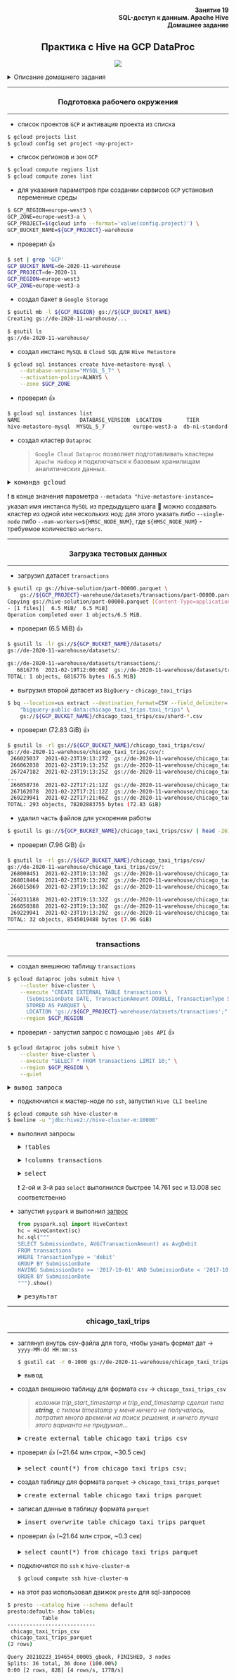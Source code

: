 <div align="right"><h4>Занятие 19</br>SQL-доступ к данным. Apache Hive</br>
Домашнее задание</h4></div>

<div align="center"><h2>Практика с Hive на GCP DataProc</h2></div>

<p align="center"><img src="https://user-images.githubusercontent.com/29423304/109416935-54ef6400-79d2-11eb-8d45-19f9304bfaec.png" /></p>

<details><summary>Описание домашнего задания</summary>
HiveQL

Цель: Практика с Hive на GCP DataProc

1. План домашней работы:
   https://gist.github.com/kzzzr/f82e1511e8c38aa7d5c352a0ce308868

Что внутри:

- конфигурируем окружение
- создаем Metastore (MySQL), Dataproc (Хадуп-кластер)
- загружаем датасет (Chicago Taxi Trips)
- создаем таблицы, записываем данные в бинарный формат .parquet
- работаем с данными через SQL (Hive, Presto, Pyspark)

Команды запускаем в командной строке GCP по порядку. В коде даны пояснительные комментарии по каждой команде.

2. Вопросы для домашнего задания:

- Вывести динамику количества поездок помесячно
- Вывести топ-10 компаний (company) по выручке (trip_total)
- Подсчитать долю поездок <5, 5-15, 16-25, 26-100 миль

Ответы на эти вопросы (в виде выгрузки или скриншотов) нужно вложить в тред.
Для ответа на эти вопросы потребуется сформировать SQL-запрос и выполнить его (в Hive или Presto).
Рекомендуем сдать до: 24.03.2021

</details>

---

<div align="center"><h3>Подготовка рабочего окружения</h3></div>

---

- список проектов `GCP` и активация проекта из списка

```bash
$ gcloud projects list
$ gcloud config set project <my-project>
```

- список регионов и зон `GCP`

```bash
$ gcloud compute regions list
$ gcloud compute zones list
```

- для указания параметров при создании сервисов `GCP` установил переменные среды

```bash
$ GCP_REGION=europe-west3 \
GCP_ZONE=europe-west3-a \
GCP_PROJECT=$(gcloud info --format='value(config.project)') \
GCP_BUCKET_NAME=${GCP_PROJECT}-warehouse
```

- проверил :+1:

```bash
$ set | grep 'GCP'
GCP_BUCKET_NAME=de-2020-11-warehouse
GCP_PROJECT=de-2020-11
GCP_REGION=europe-west3
GCP_ZONE=europe-west3-a
```

- создал бакет в `Google Storage`

```bash
$ gsutil mb -l ${GCP_REGION} gs://${GCP_BUCKET_NAME}
Creating gs://de-2020-11-warehouse/...

$ gsutil ls
gs://de-2020-11-warehouse/
```

- создал инстанс `MySQL` в `Cloud SQL` для `Hive Metastore`

```bash
$ gcloud sql instances create hive-metastore-mysql \
    --database-version="MYSQL_5_7" \
    --activation-policy=ALWAYS \
    --zone $GCP_ZONE
```

- проверил :+1:

```bash
$ gcloud sql instances list
NAME                   DATABASE_VERSION  LOCATION        TIER              PRIMARY_ADDRESS  PRIVATE_ADDRESS  STATUS
hive-metastore-mysql  MYSQL_5_7         europe-west3-a  db-n1-standard-1  35.246.145.111   -                RUNNABLE
```

- создал кластер `Dataproc`
  > `Google Cloud Dataproc` позволяет подготавливать кластеры `Apache Hadoop` и подключаться к базовым хранилищам аналитических данных.

<pre><details><summary>команда gcloud</summary>
$ gcloud config set compute/zone $GCP_ZONE
Updated property [compute/zone].

$ gcloud dataproc clusters create hive-cluster \
    --region=$GCP_REGION \
    --scopes cloud-platform \
    --image-version 1.3 \
    --bucket=$GCP_BUCKET_NAME \
    --master-machine-type=n1-standard-4 \
    --num-workers=2 \
    --worker-machine-type=n1-standard-4 \
    --optional-components=PRESTO \
    --initialization-actions gs://goog-dataproc-initialization-actions-${GCP_REGION}/cloud-sql-proxy/cloud-sql-proxy.sh \
    --properties hive:hive.metastore.warehouse.dir=gs://${GCP_PROJECT}-warehouse/datasets \
    --metadata "hive-metastore-instance=${GCP_PROJECT}:${GCP_REGION}:hive-metastore-mysql"
</details></pre>

:exclamation: в конце значения параметра `--metadata "hive-metastore-instance=` указал имя инстанса `MySQL` из предыдущего шага
:memo: можно создавать кластер из одной или нескольких нод: для этого указать либо `--single-node` либо `--num-workers=${HMSC_NODE_NUM}`, где `${HMSC_NODE_NUM}` - требуемое количество `workers`.

---

<div align="center"><h3>Загрузка тестовых данных</h3></div>

---

- загрузил датасет `transactions`

```bash
$ gsutil cp gs://hive-solution/part-00000.parquet \
    gs://${GCP_PROJECT}-warehouse/datasets/transactions/part-00000.parquet
Copying gs://hive-solution/part-00000.parquet [Content-Type=application/octet-stream]...
- [1 files][  6.5 MiB/  6.5 MiB]
Operation completed over 1 objects/6.5 MiB.
```

- проверил (6.5 MiB) :+1:

```bash
$ gsutil ls -lr gs://${GCP_BUCKET_NAME}/datasets/
gs://de-2020-11-warehouse/datasets/:

gs://de-2020-11-warehouse/datasets/transactions/:
   6816776  2021-02-19T12:00:00Z  gs://de-2020-11-warehouse/datasets/transactions/part-00000.parquet
TOTAL: 1 objects, 6816776 bytes (6.5 MiB)
```

- выгрузил второй датасет из `BigQuery` - `chicago_taxi_trips`

```bash
$ bq --location=us extract --destination_format=CSV --field_delimiter=',' --print_header=false \
    "bigquery-public-data:chicago_taxi_trips.taxi_trips" \
    gs://${GCP_BUCKET_NAME}/chicago_taxi_trips/csv/shard-*.csv
```

- проверил (72.83 GiB) :+1:

```bash
$ gsutil ls -rl gs://${GCP_BUCKET_NAME}/chicago_taxi_trips/csv/
gs://de-2020-11-warehouse/chicago_taxi_trips/csv/:
 266025037  2021-02-23T19:13:27Z  gs://de-2020-11-warehouse/chicago_taxi_trips/csv/shard-000000000000.csv
 266062838  2021-02-23T19:13:25Z  gs://de-2020-11-warehouse/chicago_taxi_trips/csv/shard-000000000001.csv
 267247182  2021-02-23T19:13:25Z  gs://de-2020-11-warehouse/chicago_taxi_trips/csv/shard-000000000002.csv
...
 266058736  2021-02-22T17:21:12Z  gs://de-2020-11-warehouse/chicago_taxi_trips/csv/shard-000000000290.csv
 267162078  2021-02-22T17:21:12Z  gs://de-2020-11-warehouse/chicago_taxi_trips/csv/shard-000000000291.csv
 269229941  2021-02-22T17:21:06Z  gs://de-2020-11-warehouse/chicago_taxi_trips/csv/shard-000000000292.csv
TOTAL: 293 objects, 78202883755 bytes (72.83 GiB)

```

- удалил часть файлов для ускорения работы

```bash
$ gsutil ls gs://${GCP_BUCKET_NAME}/chicago_taxi_trips/csv/ | head -261 | xargs gsutil rm
```

- проверил (7.96 GiB) :+1:

```bash
$ gsutil ls -rl gs://${GCP_BUCKET_NAME}/chicago_taxi_trips/csv/
gs://de-2020-11-warehouse/chicago_taxi_trips/csv/:
 268008451  2021-02-23T19:13:30Z  gs://de-2020-11-warehouse/chicago_taxi_trips/csv/shard-000000000261.csv
 268018464  2021-02-23T19:13:29Z  gs://de-2020-11-warehouse/chicago_taxi_trips/csv/shard-000000000262.csv
 266015869  2021-02-23T19:13:30Z  gs://de-2020-11-warehouse/chicago_taxi_trips/csv/shard-000000000263.csv
...
 269231180  2021-02-23T19:13:32Z  gs://de-2020-11-warehouse/chicago_taxi_trips/csv/shard-000000000290.csv
 266050388  2021-02-23T19:13:30Z  gs://de-2020-11-warehouse/chicago_taxi_trips/csv/shard-000000000291.csv
 269229941  2021-02-23T19:13:29Z  gs://de-2020-11-warehouse/chicago_taxi_trips/csv/shard-000000000292.csv
TOTAL: 32 objects, 8545019488 bytes (7.96 GiB)
```

---

<div align="center"><h3>transactions</h3></div>

---

- создал внешнюю таблицу `transactions`

```bash
$ gcloud dataproc jobs submit hive \
    --cluster hive-cluster \
    --execute "CREATE EXTERNAL TABLE transactions \
      (SubmissionDate DATE, TransactionAmount DOUBLE, TransactionType STRING) \
      STORED AS PARQUET \
      LOCATION 'gs://${GCP_PROJECT}-warehouse/datasets/transactions';" \
    --region $GCP_REGION
```

- проверил - запустил запрос с помощью `jobs API` :+1:

```bash
$ gcloud dataproc jobs submit hive \
    --cluster hive-cluster \
    --execute "SELECT * FROM transactions LIMIT 10;" \
    --region $GCP_REGION \
    --quiet
```

<pre><details><summary>вывод запроса</summary>
Job [7c3dbc2a07ca4c59b4a3749215297247] submitted.
Waiting for job output...
Connecting to jdbc:hive2://hive-cluster-m:10000
Connected to: Apache Hive (version 2.3.7)
Driver: Hive JDBC (version 2.3.7)
Transaction isolation: TRANSACTION_REPEATABLE_READ
+------------------------------+---------------------------------+-------------------------------+
| transactions.submissiondate  | transactions.transactionamount  | transactions.transactiontype  |
+------------------------------+---------------------------------+-------------------------------+
| 2017-12-03                   | 1167.39                         | debit                         |
| 2017-09-23                   | 2567.87                         | debit                         |
| 2017-12-22                   | 1074.73                         | credit                        |
| 2018-01-21                   | 5718.58                         | debit                         |
| 2017-10-21                   | 333.26                          | debit                         |
| 2017-09-12                   | 2439.62                         | debit                         |
| 2017-08-06                   | 5885.08                         | debit                         |
| 2017-12-05                   | 7353.92                         | authorization                 |
| 2017-09-12                   | 4710.29                         | authorization                 |
| 2018-01-05                   | 9115.27                         | debit                         |
+------------------------------+---------------------------------+-------------------------------+
10 rows selected (7.68 seconds)
Beeline version 2.3.7 by Apache Hive
Closing: 0: jdbc:hive2://hive-cluster-m:10000
Job [7c3dbc2a07ca4c59b4a3749215297247] finished successfully.
done: true
...
</details></pre>

- подключился к мастер-ноде по `ssh`, запустил `Hive CLI beeline`

```bash
$ gcloud compute ssh hive-cluster-m
$ beeline -u "jdbc:hive2://hive-cluster-m:10000"
```

- выполнил запросы

  <pre><details><summary>!tables</summary>
  0: jdbc:hive2://hive-cluster-m:10000> !tables
  +------------+--------------+---------------+-------------+----------+-----------+-------------+------------+----------------------------+-----------------+
  | TABLE_CAT  | TABLE_SCHEM  |  TABLE_NAME   | TABLE_TYPE  | REMARKS  | TYPE_CAT  | TYPE_SCHEM  | TYPE_NAME  | SELF_REFERENCING_COL_NAME  | REF_GENERATION  |
  +------------+--------------+---------------+-------------+----------+-----------+-------------+------------+----------------------------+-----------------+
  |            | default      | transactions  | TABLE       | NULL     | NULL      | NULL        | NULL       | NULL                       | NULL            |
  +------------+--------------+---------------+-------------+----------+-----------+-------------+------------+----------------------------+-----------------+
  </details></pre>

  <pre><details><summary>!columns transactions</summary>
  0: jdbc:hive2://hive-cluster-m:10000> !columns transactions
  +------------+--------------+---------------+--------------------+------------+------------+--------------+----------------+-----------------+-----------------+-----------+----------+-------------+----------------+-------------------+--------------------+-------------------+--------------+----------------+---------------+--------------+-------------------+--------------------+
  | TABLE_CAT  | TABLE_SCHEM  |  TABLE_NAME   |    COLUMN_NAME     | DATA_TYPE  | TYPE_NAME  | COLUMN_SIZE  | BUFFER_LENGTH  | DECIMAL_DIGITS  | NUM_PREC_RADIX  | NULLABLE  | REMARKS  | COLUMN_DEF  | SQL_DATA_TYPE  | SQL_DATETIME_SUB  | CHAR_OCTET_LENGTH  | ORDINAL_POSITION  | IS_NULLABLE  | SCOPE_CATALOG  | SCOPE_SCHEMA  | SCOPE_TABLE  | SOURCE_DATA_TYPE  | IS_AUTO_INCREMENT  |
  +------------+--------------+---------------+--------------------+------------+------------+--------------+----------------+-----------------+-----------------+-----------+----------+-------------+----------------+-------------------+--------------------+-------------------+--------------+----------------+---------------+--------------+-------------------+--------------------+
  | NULL       | default      | transactions  | submissiondate     | 91         | DATE       | 10           | NULL           | NULL            | NULL            | 1         | NULL     | NULL        | NULL           | NULL              | NULL               | 1                 | YES          | NULL           | NULL          | NULL         | NULL              | NO                 |
  | NULL       | default      | transactions  | transactionamount  | 8          | DOUBLE     | 15           | NULL           | 15              | 10              | 1         | NULL     | NULL        | NULL           | NULL              | NULL               | 2                 | YES          | NULL           | NULL          | NULL         | NULL              | NO                 |
  | NULL       | default      | transactions  | transactiontype    | 12         | STRING     | 2147483647   | NULL           | NULL            | NULL            | 1         | NULL     | NULL        | NULL           | NULL              | NULL               | 3                 | YES          | NULL           | NULL          | NULL         | NULL              | NO                 |
  +------------+--------------+---------------+--------------------+------------+------------+--------------+----------------+-----------------+-----------------+-----------+----------+-------------+----------------+-------------------+--------------------+-------------------+--------------+----------------+---------------+--------------+-------------------+--------------------+
  </details></pre>

  <pre><details><summary>select</summary>
  0: jdbc:hive2://hive-cluster-m:10000> SELECT TransactionType, AVG(TransactionAmount) AS AverageAmount
  . . . . . . . . . . . . . . . . . . > FROM transactions
  . . . . . . . . . . . . . . . . . . > WHERE SubmissionDate = '2017-12-22'
  . . . . . . . . . . . . . . . . . . > GROUP BY TransactionType;
  +------------------+--------------------+
  | transactiontype  |   averageamount    |
  +------------------+--------------------+
  | authorization    | 4890.092525252529  |
  | credit           | 4863.769269565219  |
  | debit            | 4982.781458176331  |
  +------------------+--------------------+
  3 rows selected (46.782 seconds)
  </details></pre>

  :exclamation: 2-ой и 3-й раз `select` выполнился быстрее 14.761 sec и 13.008 sec соответственно

- запустил `pyspark` и выполнил [запрос](https://spark.apache.org/docs/latest/api/python/pyspark.sql.html "Ctrl+click -> new tab")

  ```python
  from pyspark.sql import HiveContext
  hc = HiveContext(sc)
  hc.sql("""
  SELECT SubmissionDate, AVG(TransactionAmount) as AvgDebit
  FROM transactions
  WHERE TransactionType = 'debit'
  GROUP BY SubmissionDate
  HAVING SubmissionDate >= '2017-10-01' AND SubmissionDate < '2017-10-06'
  ORDER BY SubmissionDate
  """).show()
  ```

  <pre><details><summary>результат</summary>
  >>> from pyspark.sql import HiveContext
  >>> hc = HiveContext(sc)
  >>> hc.sql("""
  ... SELECT SubmissionDate, AVG(TransactionAmount) as AvgDebit
  ... FROM transactions
  ... WHERE TransactionType = 'debit'
  ... GROUP BY SubmissionDate
  ... HAVING SubmissionDate >= '2017-10-01' AND SubmissionDate < '2017-10-06'
  ... ORDER BY SubmissionDate
  ... """).show()
  ivysettings.xml file not found in HIVE_HOME or HIVE_CONF_DIR,/etc/hive/conf.dist/ivysettings.xml will be used
  +--------------+-----------------+                                              
  |SubmissionDate|         AvgDebit|
  +--------------+-----------------+
  |    2017-10-01|4963.114920399849|
  |    2017-10-02|5021.493300510582|
  |    2017-10-03|4982.382279569891|
  |    2017-10-04|4873.302702503676|
  |    2017-10-05|4967.696333583777|
  +--------------+-----------------+
  </details></pre>

---

<div align="center"><h3>chicago_taxi_trips</h3></div>

---

- заглянул внутрь csv-файла для того, чтобы узнать формат дат -> `yyyy-MM-dd HH:mm:ss`

  ```bash
  $ gsutil cat -r 0-1000 gs://de-2020-11-warehouse/chicago_taxi_trips/csv/shard-000000000292.csv
  ```

  <pre><details><summary>вывод</summary>
  2b0196db58ec3e07314409cafa66411ba57fe3aa,cb8ce6a62c9c71e6f09795896fd6642dbb6be0250085fad80d9b9a68577c68a7715a3fab15b1d273e22c4a2d49940b3cad27de2b70c28d1f21e4a07473962f3f,2014-07-03 04:45:00 UTC,2014-07-03 04:45:00 UTC,60,0.1,,,,,3.45,0,0,0,3.45,Cash,,,,,,,
  7c239009cb05a9445cd1fed8286c3628db45b78b,cb8ce6a62c9c71e6f09795896fd6642dbb6be0250085fad80d9b9a68577c68a7715a3fab15b1d273e22c4a2d49940b3cad27de2b70c28d1f21e4a07473962f3f,2014-07-03 04:45:00 UTC,2014-07-03 04:45:00 UTC,600,5.8,,,,,14.25,2,0,0,16.25,Credit Card,,,,,,,
  fff5863fb35fcad12a3f46559787a9f57c789495,cb8ce6a62c9c71e6f09795896fd6642dbb6be0250085fad80d9b9a68577c68a7715a3fab15b1d273e22c4a2d49940b3cad27de2b70c28d1f21e4a07473962f3f,2014-07-02 19:45:00 UTC,2014-07-02 20:30:00 UTC,3060,24.2,,,,,47.25,0,0,2,49.25,Cash,,,,,,,
  66a62219c0eaf69a0f0c76c9868497a3a6e002f9,cb8ce6a62c9c71e6f09795896fd6642dbb6be0250085fad80d9b9a68577c68a7715a3fab15b1d273e22c4a2d49940b3cad27de2b70c28d1f21e4a07473962f3f,2014-07-02 04:00:00 UTC,2014-07-02 04:00:00
  </details></pre>

- создал внешнюю таблицу для формата `csv` -> `chicago_taxi_trips_csv`

  > _колонки trip_start_timestamp и trip_end_timestamp сделал типа **string**, с типом timestamp у меня ничего не получалось, потратил много времени на поиск решения, и ничего лучше этого варианта не придумал..._

  <pre><details><summary>create external table chicago_taxi_trips_csv</summary>
  $ gcloud dataproc jobs submit hive \
      --cluster hive-cluster \
      --region=${GCP_REGION} \
      --execute "CREATE EXTERNAL TABLE chicago_taxi_trips_csv(
            unique_key STRING,
            taxi_id STRING,
            trip_start_timestamp STRING,
            trip_end_timestamp STRING,
            trip_seconds INT,
            trip_miles FLOAT,
            pickup_census_tract INT,
            dropoff_census_tract INT,
            pickup_community_area INT,
            dropoff_community_area INT,
            fare FLOAT,
            tips FLOAT,
            tolls FLOAT,
            extras FLOAT,
            trip_total FLOAT,
            payment_type STRING,
            company STRING,
            pickup_latitude FLOAT,
            pickup_longitude FLOAT,
            pickup_location STRING,
            dropoff_latitude FLOAT,
            dropoff_longitude FLOAT,
            dropoff_location STRING)
          ROW FORMAT DELIMITED
          FIELDS TERMINATED BY ','
          STORED AS TEXTFILE
          location 'gs://${GCP_BUCKET_NAME}/chicago_taxi_trips/csv/';"
  </details></pre>

- проверил :+1: (~21.64 млн строк, ~30.5 сек)

  <pre><details><summary>select count(*) from chicago_taxi_trips_csv;</summary>
  $ gcloud dataproc jobs submit hive \
      --cluster hive-cluster \
      --region=${GCP_REGION} \
      --execute "SELECT COUNT(*) FROM chicago_taxi_trips_csv;"
  Job [b4eb5ece25a84ba6ac6e05a48094ad35] submitted.
  Waiting for job output...
  Connecting to jdbc:hive2://hive-cluster-m:10000
  Connected to: Apache Hive (version 2.3.7)
  Driver: Hive JDBC (version 2.3.7)
  Transaction isolation: TRANSACTION_REPEATABLE_READ
  +-----------+
  |    _c0    |
  +-----------+
  | 21641935  |
  +-----------+
  1 row selected (30.539 seconds)
  Beeline version 2.3.7 by Apache Hive
  Closing: 0: jdbc:hive2://hive-cluster-m:10000
  Job [b4eb5ece25a84ba6ac6e05a48094ad35] finished successfully.
  done: true
  ...
  </details></pre>

- создал таблицу для формата `parquet` -> `chicago_taxi_trips_parquet`

  <pre><details><summary>create external table chicago_taxi_trips_parquet</summary>
  $ gcloud dataproc jobs submit hive \
      --cluster hive-cluster \
      --region=${GCP_REGION} \
      --execute "CREATE EXTERNAL TABLE chicago_taxi_trips_parquet(
            unique_key STRING,
            taxi_id STRING,
            trip_start_timestamp TIMESTAMP,
            trip_end_timestamp TIMESTAMP,
            trip_seconds INT,
            trip_miles FLOAT,
            pickup_census_tract INT,
            dropoff_census_tract INT,
            pickup_community_area INT,
            dropoff_community_area INT,
            fare FLOAT,
            tips FLOAT,
            tolls FLOAT,
            extras FLOAT,
            trip_total FLOAT,
            payment_type STRING,
            company STRING,
            pickup_latitude FLOAT,
            pickup_longitude FLOAT,
            pickup_location STRING,
            dropoff_latitude FLOAT,
            dropoff_longitude FLOAT,
            dropoff_location STRING)
          STORED AS PARQUET
          location 'gs://${GCP_BUCKET_NAME}/chicago_taxi_trips/parquet/';"
  </details></pre>

- записал данные в таблицу формата `parquet`

  <pre><details><summary>insert overwrite table chicago_taxi_trips_parquet</summary>
  $ gcloud dataproc jobs submit hive \
      --cluster hive-cluster \
      --region=${GCP_REGION} \
      --execute "INSERT OVERWRITE TABLE chicago_taxi_trips_parquet
          SELECT unique_key, taxi_id,
            from_unixtime(to_unix_timestamp(trip_start_timestamp, 'yyyy-MM-dd HH:mm:ss')) as trip_start_timestamp,
            from_unixtime(to_unix_timestamp(trip_end_timestamp, 'yyyy-MM-dd HH:mm:ss')) as trip_end_timestamp,
            trip_seconds, trip_miles, pickup_census_tract, dropoff_census_tract,
            pickup_community_area, dropoff_community_area, fare, tips, tolls, extras,
            trip_total, payment_type, company, pickup_latitude, pickup_longitude,
            pickup_location, dropoff_latitude, dropoff_longitude, dropoff_location
          FROM chicago_taxi_trips_csv;"
  Job [40336eaf490d4ff4bd64c30b0652eec0] submitted.
  Waiting for job output...
  Connecting to jdbc:hive2://hive-cluster-m:10000
  Connected to: Apache Hive (version 2.3.7)
  Driver: Hive JDBC (version 2.3.7)
  Transaction isolation: TRANSACTION_REPEATABLE_READ
  No rows affected (164.913 seconds)
  Beeline version 2.3.7 by Apache Hive
  Closing: 0: jdbc:hive2://hive-cluster-m:10000
  Job [40336eaf490d4ff4bd64c30b0652eec0] finished successfully.
</details></pre>

- проверил :+1: (~21.64 млн строк, ~0.3 сек)

  <pre><details><summary>select count(*) from chicago_taxi_trips_parquet</summary>
  $ gcloud dataproc jobs submit hive \
      --cluster hive-cluster \
      --region=${GCP_REGION} \
      --execute "SELECT COUNT(*) FROM chicago_taxi_trips_parquet;"
  ob [157c3d9510c44f1a900ea2c9bc5d55fd] submitted.
  Waiting for job output...
  Connecting to jdbc:hive2://hive-cluster-m:10000
  Connected to: Apache Hive (version 2.3.7)
  Driver: Hive JDBC (version 2.3.7)
  Transaction isolation: TRANSACTION_REPEATABLE_READ
  +-----------+
  |    _c0    |
  +-----------+
  | 21641935  |
  +-----------+
  1 row selected (0.261 seconds)
  Beeline version 2.3.7 by Apache Hive
  Closing: 0: jdbc:hive2://hive-cluster-m:10000
  Job [157c3d9510c44f1a900ea2c9bc5d55fd] finished successfully.
  done: true
  ...
  </details></pre>

- подключился по `ssh` к `hive-cluster-m`

  ```bash
  $ gcloud compute ssh hive-cluster-m
  ```

- на этот раз использовал движок `presto` для sql-запросов

```bash
$ presto --catalog hive --schema default
presto:default> show tables;
           Table
----------------------------
 chicago_taxi_trips_csv
 chicago_taxi_trips_parquet
(2 rows)

Query 20210223_194654_00005_gbeek, FINISHED, 3 nodes
Splits: 36 total, 36 done (100.00%)
0:00 [2 rows, 82B] [4 rows/s, 177B/s]
```
